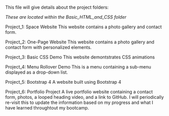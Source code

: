 This file will give details about the project folders:

*These are located within the Basic_HTML_and_CSS folder*

Project_1: Space Website
	This website contains a photo gallery and contact form.

Project_2: One-Page Website
	This website contains a photo gallery and contact form with personalized elements.

Project_3: Basic CSS Demo
	This website demontstrates CSS animations

Project_4: Menu Rollover Demo
	This is a menu containing a sub-menu displayed as a drop-down list.
	
Project_5: Bootstrap 4
	A website built using Bootstrap 4

Project_6: Portfolio Project
	A live portfolio website containing a contact form, photos, a looped heading video, and a link to GitHub.
	I will periodically re-visit this to update the information based on my progress and what I have learned throughtout my bootcamp.